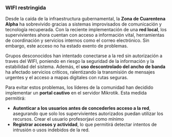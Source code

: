 
### **WIFI restringida**  

Desde la caída de la infraestructura gubernamental, la **Zona de Cuarentena Alpha** ha sobrevivido gracias a sistemas improvisados de comunicación y tecnología recuperada. Con la reciente implementación de una **red local**, los supervivientes ahora cuentan con acceso a información vital, herramientas de coordinación y servicios internos como el correo electrónico. Sin embargo, este acceso no ha estado exento de problemas.  

Grupos desconocidos han intentado conectarse a la red sin autorización a traves del WIFI, poniendo en riesgo la seguridad de la información y la estabilidad del sistema. Además, el **uso descontrolado del ancho de banda** ha afectado servicios críticos, ralentizando la transmisión de mensajes urgentes y el acceso a mapas digitales con rutas seguras.  

Para evitar estos problemas, los líderes de la comunidad han decidido implementar un **portal cautivo** en el servidor Mikrotik. Esta medida permitirá:  

- **Autenticar a los usuarios antes de concederles acceso a la red**, asegurando que solo los supervivientes autorizados puedan utilizar los recursos. Crear el usuario profesorjavi como mínimo
- **Registrar accesos y actividad**, lo que permitirá detectar intentos de intrusión o usos indebidos de la red.  

